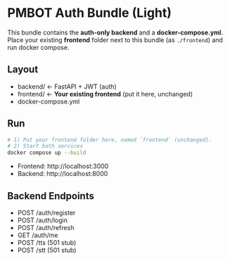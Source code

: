 # PMBOT Auth Bundle (Light)

This bundle contains the **auth-only backend** and a **docker-compose.yml**.
Place your existing **frontend** folder next to this bundle (as `./frontend`) and run docker compose.

## Layout
- backend/   ← FastAPI + JWT (auth)
- frontend/  ← **Your existing frontend** (put it here, unchanged)
- docker-compose.yml

## Run
```bash
# 1) Put your frontend folder here, named `frontend` (unchanged).
# 2) Start both services
docker compose up --build
```
- Frontend: http://localhost:3000
- Backend:  http://localhost:8000

## Backend Endpoints
- POST /auth/register
- POST /auth/login
- POST /auth/refresh
- GET  /auth/me
- POST /tts  (501 stub)
- POST /stt  (501 stub)
